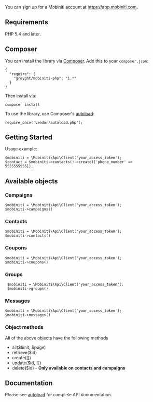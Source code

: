 You can sign up for a Mobiniti account at https://app.mobiniti.com.

## Requirements

PHP 5.4 and later.

## Composer

You can install the library via [Composer](http://getcomposer.org/). Add this to your `composer.json`:

    {
      "require": {
        "greyght/mobiniti-php": "1.*"
      }
    }

Then install via:

    composer install

To use the library, use Composer's [autoload](https://getcomposer.org/doc/00-intro.md#autoloading):

    require_once('vendor/autoload.php');

## Getting Started

Usage example:

    $mobiniti = \Mobiniti\Api\Client('your_access_token');
    $contact = $mobiniti->contacts()->create(['phone_number' => 5555555555]);

## Available objects
### Campaigns
    $mobiniti = \Mobiniti\Api\Client('your_access_token');
    $mobiniti->campaigns()
    
### Contacts
    $mobiniti = \Mobiniti\Api\Client('your_access_token');
    $mobiniti->contacts()
### Coupons
    $mobiniti = \Mobiniti\Api\Client('your_access_token');
    $mobiniti->coupons()
### Groups
     $mobiniti = \Mobiniti\Api\Client('your_access_token');
     $mobiniti->groups()
### Messages
    $mobiniti = \Mobiniti\Api\Client('your_access_token');
    $mobiniti->messages()

### Object methods
All of the above objects have the following methods

* all($limit, $page)
* retrieve($id)
* create([])
* update($id, [])
* delete($id) - **Only available on contacts and campaigns**

## Documentation

Please see [autoload](https://api.mobiniti.com/docs) for complete API documentation.

